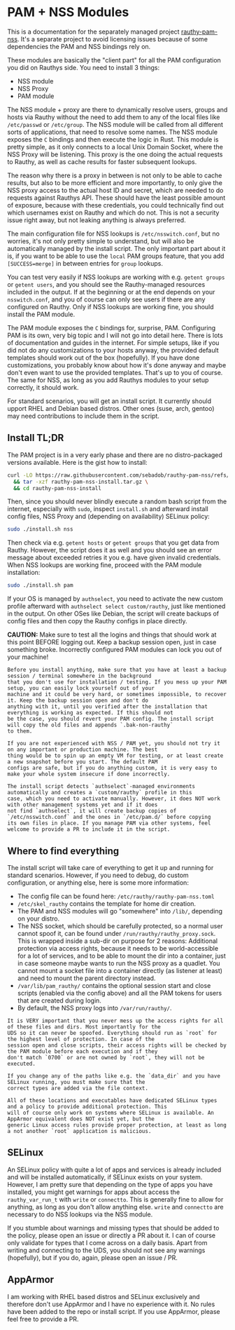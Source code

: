 # PAM + NSS Modules

This is a documentation for the separately managed project [rauthy-pam-nss](https://github.com/sebadob/rauthy-pam-nss).
It's a separate project to avoid licensing issues because of some dependencies the PAM and NSS bindings rely on.

These modules are basically the "client part" for all the PAM configuration you did on Rauthys side. You need to install
3 things:

- NSS module
- NSS Proxy
- PAM module

The NSS module + proxy are there to dynamically resolve users, groups and hosts via Rauthy without the need to add them
to any of the local files like `/etc/passwd` or `/etc/group`. The NSS module will be called from all different sorts of
applications, that need to resolve some names. The NSS module exposes the `C` bindings and then execute the logic in
Rust. This module is pretty simple, as it only connects to a local Unix Domain Socket, where the NSS Proxy will be
listening. This proxy is the one doing the actual requests to Rauthy, as well as cache results for faster subsequent
lookups.

The reason why there is a proxy in between is not only to be able to cache results, but also to be more efficient and
more importantly, to only give the NSS proxy access to the actual host ID and secret, which are needed to do requests
against Rauthys API. These should have the least possible amount of exposure, because with these credentials, you could
technically find out which usernames exist on Rauthy and which do not. This is not a security issue right away, but not
leaking anything is always preferred.

The main configuration file for NSS lookups is `/etc/nsswitch.conf`, but no worries, it's not only pretty simple to
understand, but will also be automatically managed by the install script. The only important part about it is, if you
want to be able to use the `local` PAM groups feature, that you add `[SUCCESS=merge]` in between entries for `group`
lookups.

You can test very easily if NSS lookups are working with e.g. `getent groups` or `getent users`, and you should see
the Rauthy-managed resources included in the output. If at the beginning or at the end depends on your `nsswitch.conf`,
and you of course can only see users if there are any configured on Rauthy. Only if NSS lookups are working fine, you
should install the PAM module.

The PAM module exposes the `C` bindings for, surprise, PAM. Configuring PAM is its own, very big topic and I will not
go into detail here. There is lots of documentation and guides in the internet. For simple setups, like if you did not
do any customizations to your hosts anyway, the provided default templates should work out of the box (hopefully). If
you have done customizations, you probably know about how it's done anyway and maybe don't even want to use the provided
templates. That's up to you of course. The same for NSS, as long as you add Rauthys modules to your setup correctly, it
should work.

For standard scenarios, you will get an install script. It currently should upport RHEL and Debian based distros. Other
ones (suse, arch, gentoo) may need contributions to include them in the script.

## Install TL;DR

The PAM project is in a very early phase and there are no distro-packaged versions available. Here is the gist how to
install:

```bash
curl -LO https://raw.githubusercontent.com/sebadob/rauthy-pam-nss/refs/heads/main/install/rauthy-pam-nss-install.tar.gz \
  && tar -xzf rauthy-pam-nss-install.tar.gz \
  && cd rauthy-pam-nss-install
```

Then, since you should never blindly execute a random bash script from the internet, especially with `sudo`, inspect
`install.sh` and afterward install config files, NSS Proxy and (depending on availability) SELinux policy:

```bash
sudo ./install.sh nss
```

Then check via e.g. `getent hosts` or `getent groups` that you get data from Rauthy. However, the script does it as well
and you should see an error message about exceeded retries it you e.g. have given invalid credentials. When NSS lookups
are working fine, proceed with the PAM module installation:

```bash
sudo ./install.sh pam
```

If your OS is managed by `authselect`, you need to activate the new custom profile afterward with
`authselect select custom/rauthy`, just like mentioned in the output. On other OSes like Debian, the script will create
backups of config files and then copy the Rauthy configs in place directly.

**CAUTION:** Make sure to test all the logins and things that should work at this point BEFORE logging out. Keep a
backup session open, just in case something broke. Incorrectly configured PAM modules can lock you out of your machine!

```admonish danger
Before you install anything, make sure that you have at least a backup session / terminal somewhere in the background
that you don't use for installation / testing. If you mess up your PAM setup, you can easily lock yourself out of your 
machine and it could be very hard, or sometimes impossible, to recover it. Keep the backup session open and don't do 
anything with it, until you verified after the installation that everything is working as expected. If this should not 
be the case, you should revert your PAM config. The install script will copy the old files and appends `.bak-non-rauthy` 
to them.

If you are not experienced with NSS / PAM yet, you should not try it on any important or production machine. The best
thing would be to spin up an empty VM for testing, or at least create a new snapshot before you start. The default PAM 
configs are safe, but if you do anything custom, it is very easy to make your whole system insecure if done incorrectly.
```

```admonish hint
The install script detects `authselect`-managed environments automatically and creates a `custom/rauthy` profile in this
case, which you need to activate manually. However, it does NOT work with other management systems yet and if it does
not find `authselect`, it will create backup copies of `/etc/nsswitch.conf` and the ones in `/etc/pam.d/` before copying
its own files in place. If you manage PAM via other systems, feel welcome to provide a PR to include it in the script.
```

## Where to find everything

The install script will take care of everything to get it up and running for standard scenarios. However, if you need to
debug, do custom configuration, or anything else, here is some more information:

- The config file can be found here: `/etc/rauthy/rauthy-pam-nss.toml`
- `/etc/skel_rauthy` contains the template for home dir creation.
- The PAM and NSS modules will go "somewhere" into `/lib/`, depending on your distro.
- The NSS socket, which should be carefully protected, so a normal user cannot spoof it, can be found under
  `/run/rauthy/rauthy_proxy.sock`. This is wrapped inside a sub-dir on purpose for 2 reasons: Additional protection via
  access rights, because it needs to be world-accessible for a lot of services, and to be able to mount the dir into
  a container, just in case someone maybe wants to run the NSS proxy as a quadlet. You cannot mount a socket file into
  a container directly (as listener at least) and need to mount the parent directory instead.
- `/var/lib/pam_rauthy/` contains the optional session start and close scripts (enabled via the config above) and all
  the PAM tokens for users that are created during login.
- By default, the NSS proxy logs into `/var/run/rauthy/`.

```admonish caution
It is VERY important that you never mess up the access rights for all of these files and dirs. Most importantly for the
UDS so it can never be spoofed. Everything should run as `root` for the highest level of protection. In case of the
session open and close scripts, their access rights will be checked by the PAM module before each execution and if they
don't match `0700` or are not owned by `root`, they will not be executed.
```

```admonish caution
If you change any of the paths like e.g. the `data_dir` and you have SELinux running, you must make sure that the
correct types are added via the file context.
```

```admonish note
All of these locations and executables have dedicated SELinux types and a policy to provide additional protection. This
will of course only work on systems where SELinux is available. An AppArmor equivalent does NOT exist yet, but the 
generic Linux access rules provide proper protection, at least as long a not another `root` application is malicious.
```

## SELinux

An SELinux policy with quite a lot of apps and services is already included and will be installed automatically, if
SELinux exists on your system. However, I am pretty sure that depending on the type of apps you have installed, you
might get warnings for apps about access the `rauthy_var_run_t` with `write` or `connectto`. This is generally fine to
allow for anything, as long as you don't allow anything else. `write` and `connectto` are necessary to do NSS lookups
via the NSS module.

If you stumble about warnings and missing types that should be added to the policy, please open an issue or directly a
PR about it. I can of course only validate for types that I come across on a daily basis. Apart from writing and
connecting to the UDS, you should not see any warnings (hopefully), but if you do, again, please open an issue / PR.

## AppArmor

I am working with RHEL based distros and SELinux exclusively and therefore don't use AppArmor and I have no experience
with it. No rules have been added to the repo or install script. If you use AppArmor, please feel free to provide a PR.
